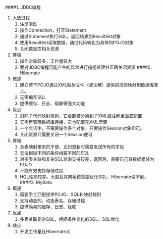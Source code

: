 ####1. JDBC编程
 1. 大致过程  
    1. 注册驱动
    2. 操作Connection，打开Statement
    3. 通过Statement执行SQL，返回结果到ResultSet对象
    4. 使用ResultSet读取数据，通过代码转化为具体的POJO对象
    5. 关闭数据库相关资源  
 2. 弊端
    1. 操作对象较多，工作量较大
    2. 要对JDBC编程可能产生的异常进行捕捉处理并正确关闭资源
####2. Hibernate
 1. 概述
    1. 建立若干POJO通过XML映射文件（或注解）提供的规则映射到数据库表上。  
    2. 无需编写SQL
    3. 提供缓存、日志、级联等强大功能
 2. 优点
    1. 消除了代码映射规则，它全部被分离到了XML或注解里面去配置
    2. 无需再管理数据库连接，它也配置在XML里面
    3. 一个会话中，不需要操作多个对象，只要操作Session对象即可。
    4. 关闭资源只需要关闭一个Session便可
 3. 弊端
    1. 全表映射带来的不便，比如更新时需要发送所有的字段
    2. 无法根据不同的条件组装不同的SQL
    3. 对多表关联和复杂SQL查询支持较差，返回后，需要自己将数据组装为POJO
    4. 不能有效支持存储过程
    5. HQL性能较差。大型互联网系统需要优化SQL，Hibernate做不到。  
####3. MyBatis
 1. 概述
    1. 需要手工匹配提供POJO、SQL和映射规则
    2. 支持动态列、动态表名、存储过程
    3. 提供简易的缓存、日志、级联
 2. 优点
    1. 多表关联复杂SQL，根据条件变化的SQL，SQL优化
 3. 缺点 
    1. 开发工作量比Hibernate大
    
   